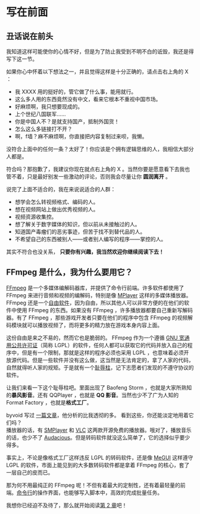# 写在前面

## 丑话说在前头

我知道这样可能使你的心情不好，但是为了防止我受到不明不白的诋毁，我还是得写下这一节。

如果你心中怀着以下想法之一，并且觉得这样是十分正确的，请点击右上角的 X ：

-	我 XXXX 用的挺好的，管它做了什么事，能用就行。
-	这么多人用的东西竟然没有中文，看来它根本不重视中国市场。
-	好麻烦啊，我只想要现成的。
-	上个世纪八国联军……
-	你是中国人不？是就支持国产，抵制外国货！
-	怎么这么多链接打不开？
-	啊，f墙？麻不麻烦啊，你直接把内容复制过来呗，我懒。

没符合上面中的任何一条？太好了！你应该是个拥有逻辑思维的人，我相信大部分人都是。

符合吗？那抱歉了，我建议你现在就点右上角的 X 。当然你要是愿意看下去我也管不着，只是最好别发一些激动的评论，否则我会尽量让你 **圆润离开** 。

说完了上面不适合的，我在来说说适合的人群：

-	想学会怎么转视频格式、编码的人。
-	想在视频网站上做出优秀视频的人。
-	视频资源收集控。
-	想了解关于数字媒体的知识，但以前从未接触过的人。
-	知道国产毒瘤们的恶劣事迹，但苦于找不到替代品的人。
-	不希望自己的东西被别人——或者别人编写的程序——掌控的人。

其实不符合也没关系， **只要你有兴趣，我当然欢迎你继续阅读下去！**

## FFmpeg 是什么，我为什么要用它？

[FFmpeg][] 是一个多媒体编解码器库，并提供了命令行前端。许多软件都使用了 FFmpeg 来进行音频和视频的编解码，特别是像 [MPlayer][] 这样的多媒体播放器。  
FFmpeg 还是一个[自由软件][]，因为自由，所以其他人可以非常方便的在他们的软件中使用 FFmpeg 的东西。如果没有 FFmpeg ，许多播放器都要自己重新写解码器。有了 FFmpeg ，那些游戏开发者只要在他们的程序中包含 FFmpeg 的视频解码模块就可以播放视频了，而将更多的精力放在游戏本身内容上面。

这份自由是来之不易的，然而它也是脆弱的。 FFmpeg 作为一个遵循 [GNU 宽通用公共许可证][]（简称 LGPL）的软件，任何人都可以获取它的代码并放入自己的程序中，但是有一个限制，那就是这样的程序必须也采用 LGPL ，也意味着必须开放源代码。但是一些软件并没有这么做，这当然是无法肯定的，拿了人家的代码，自然就得听人家的规矩。于是就有一个[耻辱柱][]，记下志愿者们发现的不遵守协议的软件。

让我们来看一下这个耻辱柱吧。里面出现了 Baofeng Storm ，也就是大家所熟知的**暴风影音**。还有 QQPlayer ，也就是 **QQ 影音**。当然也少不了广为人知的 Format Factory ，也就是**格式工厂**。

byvoid 写过 [一篇文章](https://www.byvoid.com/zhs/blog/qq-player-ffmpeg-gpl)，他分析的比我透彻的多。
看到这些，你还能淡定地用着它们吗？  
播放器的话，有 [SMPlayer][] 和 [VLC][] 这两款开源免费的播放器。哦对了，播放音乐的话，也少不了 [Audacious][]。但是转码软件就没这么简单了，它的选择似乎要少得多。

事实上，不论是像格式工厂这样违反 LGPL 的转码软件，还是像 [MeGUI][] 这样遵守 LGPL 的软件，市面上能见到的大多数转码软件都是拿着 FFmpeg 的核心，套了一层自己的皮而已。

那为何不用最纯正的 FFmpeg 呢！不但有着最大的定制性，还有着最轻量的前端。[命令行](03-execute.md#是这个黑黑的窗口吗？)的操作界面，也能够写入脚本中，高效的完成批量任务。  

我想你已经迫不及待了，那么就开始阅读[第 2 章](02-download-and-install.md)吧！

[FFmpeg]:	https://zh.wikipedia.org/wiki/FFmpeg
[MPlayer]:	https://zh.wikipedia.org/wiki/MPlayer
[自由软件]:	https://zh.wikipedia.org/wiki/%E8%87%AA%E7%94%B1%E8%BD%AF%E4%BB%B6
[GNU 宽通用公共许可证]:	https://zh.wikipedia.org/wiki/GNU%E5%AE%BD%E9%80%9A%E7%94%A8%E5%85%AC%E5%85%B1%E8%AE%B8%E5%8F%AF%E8%AF%81
[耻辱柱]:	https://github.com/FFmpeg/web/blob/master/src/shame
[SMPlayer]:	http://smplayer.sourceforge.net/zh/info
[VLC]:	http://www.videolan.org/vlc/
[Audacious]:	http://audacious-media-player.org/
[MeGUI]:	http://sourceforge.net/projects/megui/
